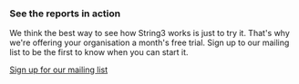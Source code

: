 <h3>See the reports in action</h3>
<p>We think the best way to see how String3 works is just to try it. That's why we're offering your organisation a month's free trial. Sign up to our mailing list to be the first to know when you can start it.</p>
<p class="button register-button">
	<a href="/signup">
		Sign up for our mailing list
	</a>
</p>